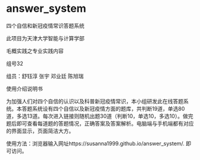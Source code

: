 # answer_system
四个自信和新冠疫情常识答题系统

此项目为天津大学智能与计算学部

毛概实践之专业实践内容

组号32

组员：舒钰淳 张宇 邓业廷 陈旭瑞


使用介绍说明书

为加强人们对四个自信的认识以及科普新冠疫情常识，本小组研发此在线答题系统。本答题系统设有四个自信以及新冠疫情方面的题库，共判断19道，单选80道，多选13道。每次进入链接则随机出题30道（判断10，单选10，多选10）。做完题后即可查看每道题的答题情况，正确答案及答案解析。电脑端与手机端都有对应的界面显示，页面简洁大方。

使用方法：浏览器输入网址https://susanna1999.github.io/answer_system/. 即可访问。
